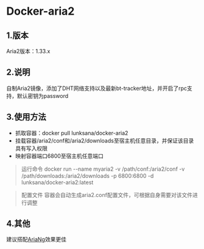 # Docker-aria2

## 1.版本
Aria2版本：1.33.x

## 2.说明
自制Aria2镜像，添加了DHT网络支持以及最新bt-tracker地址，并开启了rpc支持，默认密钥为password

## 3.使用方法
+ 抓取容器：docker pull lunksana/docker-aria2
+ 挂载容器/aria2/conf和/aria2/downloads至宿主机任意目录，并保证该目录具有写入权限
+ 映射容器端口6800至宿主机任意端口

> 运行命令
docker run --name myaria2 -v /path/conf:/aria2/conf -v /path/downloads:/aria2/downloads -p 6800:6800 -d lunksana/docker-aria2:latest

> 配置文件
容器会自动生成aria2.conf配置文件，可根据自身需要对该文件进行调整

## 4.其他
建议搭配[AriaNg](https://github.com/mayswind/AriaNg)效果更佳